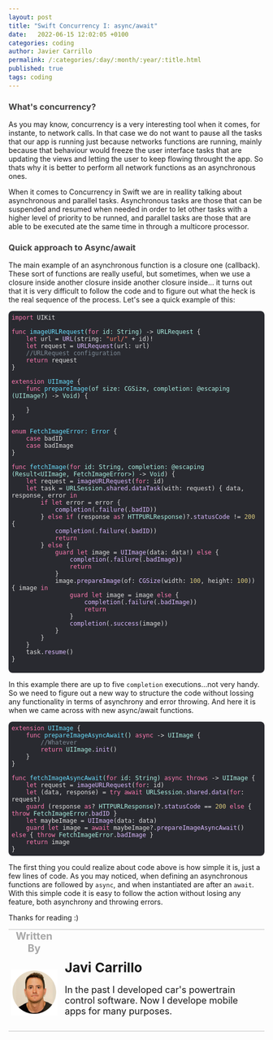 ```yaml
---
layout: post
title: "Swift Concurrency I: async/await"
date:   2022-06-15 12:02:05 +0100
categories: coding
author: Javier Carrillo
permalink: /:categories/:day/:month/:year/:title.html
published: true
tags: coding
---
```

<h3 style="color: #403F3F">What's concurrency?</h3>
As you may know, concurrency is a very interesting tool when it comes, for instante, to network calls. In that case we do not want to pause all the tasks that our app is running just because networks functions are running, mainly because that behaviour would freeze the user interface tasks that are updating the views and letting the user to keep flowing throught the app. So thats why it is better to perform all network functions as an asynchronous ones.

When it comes to Concurrency in Swift we are in reallity talking about asynchronous and parallel tasks. Asynchronous tasks are those that can be suspended and resumed when needed in order to let other tasks with a higher level of priority to be runned, and parallel tasks are those that are able to be executed ate the same time in through a multicore processor.

<h3 style="color: #403F3F">Quick approach to Async/await</h3>
The main example of an asynchronous function is a closure one (callback). These sort of functions are really useful, but sometimes, when we use a closure inside another closure inside another closure inside... it turns out that it is very difficult to follow the code and to figure out what the heck is the real sequence of the process. Let's see a quick example of this:

<style>.hljs-variable{color:#DABAFF;}.hljs-params{color:#ACF2E4;}.hljs-emphasis{font-style:italic;}.hljs-title{color:#6BDFFF;}.hljs-deletion{color:#DABAFF;}.hljs-meta{color:#B281EB;}.hljs-name{color:#DABAFF;}.hljs-type{color:#ACF2E4;}.hljs-symbol{color:#FF8170;}.hljs-regexp{color:#DABAFF;}.hljs-built_in{color: #B281EB;}.hljs-template-variable{color:#DABAFF;}.hljs-literal{color: #B281EB;}.hljs-section{color:#6BDFFF;}.hljs-strong{font-weight:bold;}.hljs-string{color:#FF8170;}.hljs-comment{color:#7F8C98;}.hljs-link{color:#DABAFF;}.hljs-attribute{color:#DABAFF;}.hljs-quote{color:#7F8C98;}.hljs-selector-id{color:#DABAFF;}.hljs-number{color: #D9C97C;}.hljs-tag{color:#DABAFF;}.hljs-addition{color:#FF8170;}.hljs-selector-class{color:#DABAFF;}.hljs-function{color:#6BDFFF;}.hljs{color:#E0E0E0;padding:0.5em;display:block;}.hljs-class{color:#6BDFFF;}.hljs-keyword{color:#FF7AB2;}.hljs-builtin-name{color: #B281EB;}.hljs-selector-tag{color:#FF7AB2;}.hljs-bullet{color:#FF8170;}</style>

<pre style="background-color: #FDFDFD; border-top: 0px solid gray; border-left: 0px solid gray; border-right: 0px solid gray; border-bottom: 0px solid #DDDDDD"><code class="hljs" style="background:#292A30;border-radius:8px"><span class="hljs-keyword">import</span> UIKit

<span class="hljs-function"><span class="hljs-keyword">func</span> <span class="hljs-title">imageURLRequest</span><span class="hljs-params">(<span class="hljs-keyword">for</span> id: String)</span></span> -&gt; <span class="hljs-type">URLRequest</span> {
    <span class="hljs-keyword">let</span> url =<span class="hljs-attribute"> URL</span>(string: <span class="hljs-string">"url/"</span> + id)!
    <span class="hljs-keyword">let</span> request =<span class="hljs-attribute"> URLRequest</span>(url: url)
    <span class="hljs-comment">//URLRequest configuration</span>
    <span class="hljs-keyword">return</span> request
}

<span class="hljs-class"><span class="hljs-keyword">extension</span> <span class="hljs-title">UIImage</span> </span>{
    <span class="hljs-function"><span class="hljs-keyword">func</span> <span class="hljs-title">prepareImage</span><span class="hljs-params">(of size: CGSize, completion: @escaping <span class="hljs-params">(UIImage?)</span></span></span> -&gt; <span class="hljs-type">Void</span>) {
        
    }
}

<span class="hljs-class"><span class="hljs-keyword">enum</span> <span class="hljs-title">FetchImageError</span>: <span class="hljs-title">Error</span> </span>{
    <span class="hljs-keyword">case</span> badID
    <span class="hljs-keyword">case</span> badImage
}

<span class="hljs-function"><span class="hljs-keyword">func</span> <span class="hljs-title">fetchImage</span><span class="hljs-params">(<span class="hljs-keyword">for</span> id: String, completion: @escaping <span class="hljs-params">(Result&lt;UIImage, FetchImageError&gt;)</span></span></span> -&gt; <span class="hljs-type">Void</span>) {
    <span class="hljs-keyword">let</span> request =<span class="hljs-attribute"> imageURLRequest</span>(<span class="hljs-keyword">for</span>: id)
    <span class="hljs-keyword">let</span> task = <span class="hljs-type">URLSession</span>.<span class="hljs-attribute">shared</span>.<span class="hljs-attribute">dataTask</span>(with: request) { data, response, error <span class="hljs-keyword">in</span>
        <span class="hljs-keyword">if</span> <span class="hljs-keyword">let</span> error = error {
           <span class="hljs-attribute"> completion</span>(.<span class="hljs-attribute">failure</span>(.<span class="hljs-attribute">badID</span>))
        } <span class="hljs-keyword">else</span> <span class="hljs-keyword">if</span> (response <span class="hljs-keyword">as</span>? <span class="hljs-type">HTTPURLResponse</span>)?.<span class="hljs-attribute">statusCode</span> != <span class="hljs-number">200</span> {
           <span class="hljs-attribute"> completion</span>(.<span class="hljs-attribute">failure</span>(.<span class="hljs-attribute">badID</span>))
            <span class="hljs-keyword">return</span>
        } <span class="hljs-keyword">else</span> {
            <span class="hljs-keyword">guard</span> <span class="hljs-keyword">let</span> image =<span class="hljs-attribute"> UIImage</span>(data: data!) <span class="hljs-keyword">else</span> {
               <span class="hljs-attribute"> completion</span>(.<span class="hljs-attribute">failure</span>(.<span class="hljs-attribute">badImage</span>))
                <span class="hljs-keyword">return</span>
            }
            image.<span class="hljs-attribute">prepareImage</span>(of:<span class="hljs-attribute"> CGSize</span>(width: <span class="hljs-number">100</span>, height: <span class="hljs-number">100</span>)) { image <span class="hljs-keyword">in</span>
                <span class="hljs-keyword">guard</span> <span class="hljs-keyword">let</span> image = image <span class="hljs-keyword">else</span> {
                   <span class="hljs-attribute"> completion</span>(.<span class="hljs-attribute">failure</span>(.<span class="hljs-attribute">badImage</span>))
                    <span class="hljs-keyword">return</span>
                }
               <span class="hljs-attribute"> completion</span>(.<span class="hljs-attribute">success</span>(image))
            }
        }
    }
    task.<span class="hljs-attribute">resume</span>()
}

</code></pre>

In this example there are up to five `completion` executions...not very handy. So we need to figure out a new way to structure the code without lossing any functionality in terms of asynchrony and error throwing. And here it is when we came across with new async/await functions.

<style>.hljs-selector-id{color:#DABAFF;}.hljs-strong{font-weight:bold;}.hljs-symbol{color:#FF8170;}.hljs-quote{color:#7F8C98;}.hljs-keyword{color:#FF7AB2;}.hljs-deletion{color:#DABAFF;}.hljs-variable{color:#DABAFF;}.hljs-number{color: #D9C97C;}.hljs-title{color:#6BDFFF;}.hljs-section{color:#6BDFFF;}.hljs-tag{color:#DABAFF;}.hljs-meta{color:#B281EB;}.hljs-builtin-name{color: #B281EB;}.hljs-string{color:#FF8170;}.hljs{display:block;padding:0.5em;color:#E0E0E0;}.hljs-class{color:#6BDFFF;}.hljs-built_in{color: #B281EB;}.hljs-type{color:#ACF2E4;}.hljs-comment{color:#7F8C98;}.hljs-regexp{color:#DABAFF;}.hljs-literal{color: #B281EB;}.hljs-addition{color:#FF8170;}.hljs-selector-tag{color:#FF7AB2;}.hljs-link{color:#DABAFF;}.hljs-emphasis{font-style:italic;}.hljs-params{color:#ACF2E4;}.hljs-function{color:#6BDFFF;}.hljs-template-variable{color:#DABAFF;}.hljs-bullet{color:#FF8170;}.hljs-name{color:#DABAFF;}.hljs-attribute{color:#DABAFF;}.hljs-selector-class{color:#DABAFF;}</style>

<pre style="background-color: #FDFDFD; border-top: 0px solid gray; border-left: 0px solid gray; border-right: 0px solid gray; border-bottom: 0px solid #DDDDDD"><code class="hljs" style="background:#292A30;border-radius:8px"><span class="hljs-class"><span class="hljs-keyword">extension</span> <span class="hljs-title">UIImage</span> </span>{
    <span class="hljs-function"><span class="hljs-keyword">func</span> <span class="hljs-title">prepareImageAsyncAwait</span><span class="hljs-params">()</span></span> <span class="hljs-keyword">async</span> -&gt; <span class="hljs-type">UIImage</span> {
        <span class="hljs-comment">//Whatever</span>
        <span class="hljs-keyword">return</span> <span class="hljs-type">UIImage</span>.<span class="hljs-attribute">init</span>()
    }
}

<span class="hljs-function"><span class="hljs-keyword">func</span> <span class="hljs-title">fetchImageAsyncAwait</span><span class="hljs-params">(<span class="hljs-keyword">for</span> id: String)</span></span> <span class="hljs-keyword">async</span> <span class="hljs-keyword">throws</span> -&gt; <span class="hljs-type">UIImage</span> {
    <span class="hljs-keyword">let</span> request =<span class="hljs-attribute"> imageURLRequest</span>(<span class="hljs-keyword">for</span>: id)
    <span class="hljs-keyword">let</span> (data, response) = <span class="hljs-keyword">try</span> <span class="hljs-keyword">await</span> <span class="hljs-type">URLSession</span>.<span class="hljs-attribute">shared</span>.<span class="hljs-attribute">data</span>(<span class="hljs-keyword">for</span>: request)
    <span class="hljs-keyword">guard</span> (response <span class="hljs-keyword">as</span>? <span class="hljs-type">HTTPURLResponse</span>)?.<span class="hljs-attribute">statusCode</span> == <span class="hljs-number">200</span> <span class="hljs-keyword">else</span> { <span class="hljs-keyword">throw</span> <span class="hljs-type">FetchImageError</span>.<span class="hljs-attribute">badID</span> }
    <span class="hljs-keyword">let</span> maybeImage =<span class="hljs-attribute"> UIImage</span>(data: data)
    <span class="hljs-keyword">guard</span> <span class="hljs-keyword">let</span> image = <span class="hljs-keyword">await</span> maybeImage?.<span class="hljs-attribute">prepareImageAsyncAwait</span>() <span class="hljs-keyword">else</span> { <span class="hljs-keyword">throw</span> <span class="hljs-type">FetchImageError</span>.<span class="hljs-attribute">badImage</span> }
    <span class="hljs-keyword">return</span> image
}</code></pre>

The first thing you could realize about code above is how simple it is, just a few lines of code. As you may noticed, when defining an asynchronous functions are followed by `async`, and when instantiated are after an `await`. With this simple code it is easy to follow the action without losing any feature, both asynchrony and throwing errors.


Thanks for reading :)

<table style="width: 100%; overflow: scroll; border-right: 0px solid gray; border-left: 0px solid gray">
    <tr style="border-right: 0px solid gray; border-left: 0px solid gray">
        <td style="width: 20%; border-top: 2px solid #DDDDDD; border-left: 0px solid gray; border-right: 0px solid gray; border-bottom: 0px solid gray; text-align: center; vertical-align: center; padding: 0px">
            <p style="color: #A8A8A8; font-size: 20px; margin: 0px 0px"><b>Written By</b></p>
        </td>
        <td style="border-top: 2px solid #DDDDDD; border-left: 0px solid gray; border-right: 0px solid gray; border-bottom: 0px solid gray; text-align: center; vertical-align: center; padding: 0px">
            <p style="color: #A8A8A8; font-size: 20px"><b></b></p>
        </td>
    </tr>
    <tr style="border-right: 0px solid gray; border-left: 0px solid gray">
        <td style="border-top: 0px solid gray; border-left: 0px solid gray; border-right: 0px solid gray; border-bottom: 2px solid #DDDDDD; color: gray; font-size: 20px; background-color: #FDFDFD; text-align: center; vertical-align: center; horizontal-align: center; padding: 5px">
        <img style="display: block; margin-left: auto; margin-right: auto; width: 100%; object-fit: contain" src="/assets/img/yo.png">
        </td>
        <td style="border-top: 0px solid gray; border-left: 0px solid gray; border-right: 0px solid gray; border-bottom: 2px solid #DDDDDD; background-color: #FDFDFD; text-align: left; vertical-align: center; padding: 10px">
            <p style="font-size: 26px; margin: 0px 0px"><b>Javi Carrillo</b></p>
            <p style="font-size: 18px">In the past I developed car's powertrain control software. Now I develope mobile apps for many purposes.</p>
        </td>
    </tr>
</table>




